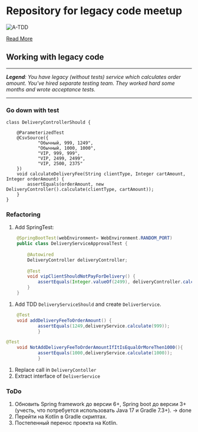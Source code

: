 # Repository for legacy code meetup

![A-TDD](https://dzone.com/storage/temp/7012527-atdd-workflow.jpg)

[Read More](https://dzone.com/articles/acceptance-test-driven-development-closing-the-com)


## Working with legacy code

---
_**Legend**: You have legacy (without tests) service which calculates order amount. You've hired separate testing team. 
They worked hard some months and wrote acceptance tests._

---

### Go down with test
```
class DeliveryControllerShould {

    @ParameterizedTest
    @CsvSource({
            "Обычный, 999, 1249",
            "Обычный, 1000, 1000",
            "VIP, 999, 999",
            "VIP, 2499, 2499",
            "VIP, 2500, 2375"
    })
    void calculateDeliveryFee(String clientType, Integer cartAmount, Integer orderAmount) {
        assertEquals(orderAmount, new DeliveryController().calculate(clientType, cartAmount));
    }
}
```

### Refactoring
1. Add SpringTest:
```java
    @SpringBootTest(webEnvironment= WebEnvironment.RANDOM_PORT)
    public class DeliveryServiceApprovalTest {
    
        @Autowired
        DeliveryController deliveryController;
    
        @Test
        void vipClientShouldNotPayForDelivery() {
            assertEquals(Integer.valueOf(2499), deliveryController.calculate("VIP", 2499));
        }
    }
```
1. Add TDD ```DeliveryServiceShould``` and create ```DeliverService```.
```java
    @Test
    void addDeliveryFeeToOrderAmount() {
            assertEquals(1249,deliveryService.calculate(999));
            }

@Test
    void NotAddDeliveryFeeToOrderAmountIfItIsEqualOrMoreThen1000(){
            assertEquals(1000,deliveryService.calculate(1000));
            }
```

1. Replace call in ```DeliveryContoller```
1. Extract interface of ```DeliverService```

### ToDo

1. Обновить Spring framework до версии 6+, Spring boot до версии 3+ (учесть, что потребуется использовать Java 17 и
   Gradle 7.3+). -> done
2. Перейти на Kotlin в Gradle скриптах.
3. Постепенный перенос проекта на Kotlin.

